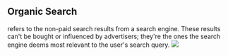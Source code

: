 ## Organic Search
refers to the non-paid search results from a search engine. These results can't be bought or influenced by advertisers; they're the ones the search engine deems most relevant to the user's search query.
![](https://13p13n407tzq3x5jwg1daxox-wpengine.netdna-ssl.com/wp-content/uploads/2015/04/search-results.png)
